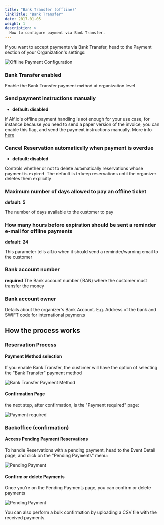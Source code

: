 ```yaml
---
title: "Bank Transfer (offline)"
linkTitle: "Bank Transfer"
date: 2017-01-05
weight: 1
description: >
  How to configure payment via Bank Transfer.
---
```


If you want to accept payments via Bank Transfer, head to the Payment section of your Organization's settings:

![Offline Payment Configuration](/img/configuration/payment/offline/001.png)

### Bank Transfer enabled

Enable the Bank Transfer payment method at organization level

### Send payment instructions manually

- **default: disabled**

If Alf.io's offline payment handling is not enough for your use case, for instance because you need to send a paper version of the invoice, you can enable this flag, and send the payment instructions manually. More info [here](external-payment/)

### Cancel Reservation automatically when payment is overdue

- **default: disabled**

Controls whether or not to delete automatically reservations whose payment is expired. 
The default is to keep reservations until the organizer deletes them explicitly

### Maximum number of days allowed to pay an offline ticket

**default: 5**

The number of days available to the customer to pay

### How many hours before expiration should be sent a reminder e-mail for offline payments

**default: 24**

This parameter tells alf.io when it should send a reminder/warning email to the customer

### Bank account number

**required** The Bank account number (IBAN) where the customer must transfer the money

### Bank account owner

Details about the organizer's Bank Account. E.g. Address of the bank and SWIFT code for international payments


## How the process works

### Reservation Process

#### Payment Method selection

If you enable Bank Transfer, the customer will have the option of selecting the "Bank Transfer" payment method

![Bank Transfer Payment Method](/img/configuration/payment/offline/002.png)

#### Confirmation Page

the next step, after confirmation, is the "Payment required" page:

![Payment required](/img/configuration/payment/offline/003.png)

### Backoffice (confirmation)

#### Access Pending Payment Reservations

To handle Reservations with a pending payment, head to the Event Detail page, and click on the "Pending Payments" menu:

![Pending Payment](/img/configuration/payment/offline/004.png)

#### Confirm or delete Payments

Once you're on the Pending Payments page, you can confirm or delete payments

![Pending Payment](/img/configuration/payment/offline/005.png)

You can also perform a bulk confirmation by uploading a CSV file with the received payments.

